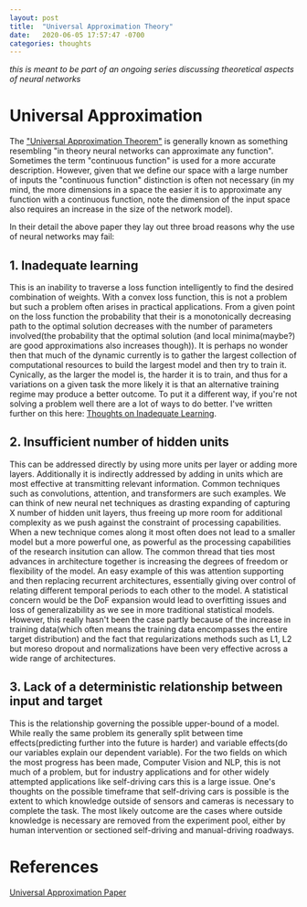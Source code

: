 ```yaml
---
layout: post
title:  "Universal Approximation Theory"
date:   2020-06-05 17:57:47 -0700
categories: thoughts
---
```


*this is meant to be part of an ongoing series discussing theoretical aspects of neural networks*

# Universal Approximation

The ["Universal Approximation Theorem"][UniversalApprox] is generally known as something resembling "in theory neural networks can approximate any function". Sometimes the term "continuous function" is used for a more accurate description. However, given that we define our space with a large number of inputs the "continuous function" distinction is often not necessary (in my mind, the more dimensions in a space the easier it is to approximate any function with a continuous function, note the dimension of the input space also requires an increase in the size of the network model).

In their detail the above paper they lay out three broad reasons why the use of neural networks may fail:

## 1. Inadequate learning

This is an inability to traverse a loss function intelligently to find the desired combination of weights. With a convex loss function, this is not a problem but such a problem often arises in practical applications. From a given point on the loss function the probability that their is a monotonically decreasing path to the optimal solution decreases with the number of parameters involved(the probability that the optimal solution (and local minima(maybe?) are good approximations also increases though)). 
It is perhaps no wonder then that much of the dynamic currently is to gather the largest collection of computational resources to build the largest model and then try to train it. Cynically, as the larger the model is, the harder it is to train, and thus for a variations on a given task the more likely it is that an alternative training regime may produce a better outcome. To put it a different way, if you're not solving a problem well there are a lot of ways to do better. I've written further on this here: [Thoughts on Inadequate Learning][InadequateLearning].

## 2. Insufficient number of hidden units

This can be addressed directly by using more units per layer or adding more layers. Additionally it is indirectly addressed by adding in units which are most effective at transmitting relevant information. Common techniques such as convolutions, attention, and transformers are such examples. We can think of new neural net techniques as drasting expanding of capturing X number of hidden unit layers, thus freeing up more room for additional complexity as we push against the constraint of processing capabilities. When a new technique comes along it most often does not lead to a smaller model but a more powerful one, as powerful as the processing capabilities of the research insitution can allow. The common thread that ties most advances in architecture together is increasing the degrees of freedom or flexibility of the model. An easy example of this was attention supporting and then replacing recurrent architectures, essentially giving over control of relating different temporal periods to each other to the model. A statistical concern would be the DoF expansion would lead to overfitting issues and loss of generalizability as we see in more traditional statistical models. However, this really hasn't been the case partly because of the increase in training data(which often means the training data encompasses the entire target distribution) and the fact that regularizations methods such as L1, L2 but moreso dropout and normalizations have been very effective across a wide range of architectures.

## 3. Lack of a deterministic relationship between input and target

This is the relationship governing the possible upper-bound of a model. While really the same problem its generally split between time effects(predicting further into the future is harder) and variable effects(do our variables explain our dependent variable). For the two fields on which the most progress has been made, Computer Vision and NLP, this is not much of a problem, but for industry applications and for other widely attempted applications like self-driving cars this is a large issue. One's thoughts on the possible timeframe that self-driving cars is possible is the extent to which knowledge outside of sensors and cameras is necessary to complete the task. The most likely outcome are the cases where outside knowledge is necessary are removed from the experiment pool, either by human intervention or sectioned self-driving and manual-driving roadways.

# References

[Universal Approximation Paper][UniversalApprox]

[InadequateLearning]: https://johncookds.github.io/thoughts/2020/06/07/Thoughts-on-Inadequate-Learning.html

[ConvNetPruning]: https://arxiv.org/pdf/1611.06440.pdf

[UniversalApprox]: http://cognitivemedium.com/magic_paper/assets/Hornik.pdf

[WeightAgnostic]: https://arxiv.org/pdf/1906.04358.pdf
